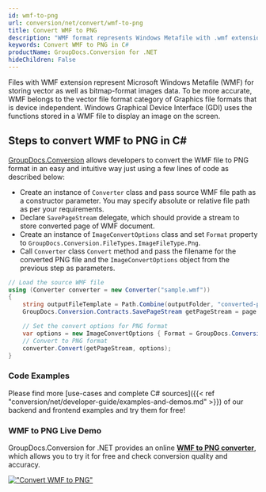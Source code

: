```yaml
---
id: wmf-to-png
url: conversion/net/convert/wmf-to-png
title: Convert WMF to PNG
description: "WMF format represents Windows Metafile with .wmf extension. Learn how to convert WMF to PNG file programmatically in C# language using GroupDocs.Conversion for .NET library."
keywords: Convert WMF to PNG in C#
productName: GroupDocs.Conversion for .NET
hideChildren: False
---
```


Files with WMF extension represent Microsoft Windows Metafile (WMF) for storing vector as well as bitmap-format images data. To be more accurate, WMF belongs to the vector file format category of Graphics file formats that is device independent. Windows Graphical Device Interface (GDI) uses the functions stored in a WMF file to display an image on the screen.

## Steps to convert WMF to PNG in C#

[GroupDocs.Conversion](https://products.groupdocs.com/conversion/net) allows developers to convert the WMF file to PNG format in an easy and intuitive way just using a few lines of code as described below:

* Create an instance of `Converter` class and pass source WMF file path as a constructor parameter. You may specify absolute or relative file path as per your requirements. 
* Declare `SavePageStream` delegate, which should provide a stream to store converted page of WMF document.
* Create an instance of `ImageConvertOptions` class and set `Format` property to `GroupDocs.Conversion.FileTypes.ImageFileType.Png`.
* Call `Converter` class `Convert` method and pass the filename for the converted PNG file and the `ImageConvertOptions` object from the previous step as parameters.

```csharp
// Load the source WMF file
using (Converter converter = new Converter("sample.wmf"))
{
    string outputFileTemplate = Path.Combine(outputFolder, "converted-page-{0}.png");
    GroupDocs.Conversion.Contracts.SavePageStream getPageStream = page => new FileStream(string.Format(outputFileTemplate, page), FileMode.Create);

    // Set the convert options for PNG format
    var options = new ImageConvertOptions { Format = GroupDocs.Conversion.FileTypes.ImageFileType.Png };   
    // Convert to PNG format
    converter.Convert(getPageStream, options);
}
```

### Code Examples

Please find more [use-cases and complete C# sources]({{< ref "conversion/net/developer-guide/examples-and-demos.md" >}}) of our backend and frontend examples and try them for free!

### WMF to PNG Live Demo

GroupDocs.Conversion for .NET provides an online [**WMF to PNG converter**](https://products.groupdocs.app/conversion/wmf-to-png), which allows you to try it for free and check conversion quality and accuracy.

[!["Convert WMF to PNG"](conversion/net/images/convert-to-png/convert-wmf-to-png.png)](https://products.groupdocs.app/conversion/wmf-to-png)